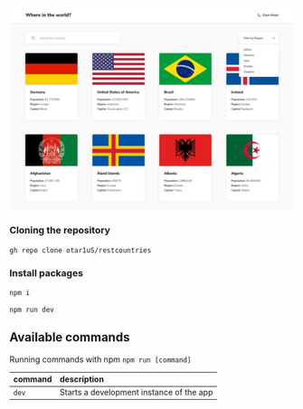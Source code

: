 ![Rest Countries app preview](/public/desktop-design-home-light.jpg)

### Cloning the repository

```shell
gh repo clone otar1uS/restcountries
```

### Install packages

```shell
npm i
```

```shell
npm run dev
```

## Available commands

Running commands with npm `npm run [command]`

| command | description                              |
| :------ | :--------------------------------------- |
| `dev`   | Starts a development instance of the app |
